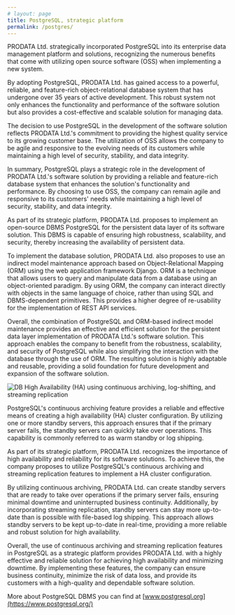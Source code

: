 ```yaml
---
# layout: page
title: PostgreSQL, strategic platform
permalink: /postgres/
---
```


PRODATA Ltd. strategically incorporated PostgreSQL into its enterprise data management platform and solutions, recognizing the numerous benefits that come with utilizing open source software (OSS) when implementing a new system.

By adopting PostgreSQL, PRODATA Ltd. has gained access to a powerful, reliable, and feature-rich object-relational database system that has undergone over 35 years of active development. This robust system not only enhances the functionality and performance of the software solution but also provides a cost-effective and scalable solution for managing data.

The decision to use PostgreSQL in the development of the software solution reflects PRODATA Ltd.'s commitment to providing the highest quality service to its growing customer base. The utilization of OSS allows the company to be agile and responsive to the evolving needs of its customers while maintaining a high level of security, stability, and data integrity.

In summary, PostgreSQL plays a strategic role in the development of PRODATA Ltd.'s software solution by providing a reliable and feature-rich database system that enhances the solution's functionality and performance. By choosing to use OSS, the company can remain agile and responsive to its customers' needs while maintaining a high level of security, stability, and data integrity.

As part of its strategic platform, PRODATA Ltd. proposes to implement an open-source DBMS PostgreSQL for the persistent data layer of its software solution. This DBMS is capable of ensuring high robustness, scalability, and security, thereby increasing the availability of persistent data.

To implement the database solution, PRODATA Ltd. also proposes to use an indirect model maintenance approach based on Object-Relational Mapping (ORM) using the web application framework Django. ORM is a technique that allows users to query and manipulate data from a database using an object-oriented paradigm. By using ORM, the company can interact directly with objects in the same language of choice, rather than using SQL and DBMS-dependent primitives. This provides a higher degree of re-usability for the implementation of REST API services.

Overall, the combination of PostgreSQL and ORM-based indirect model maintenance provides an effective and efficient solution for the persistent data layer implementation of PRODATA Ltd.'s software solution. This approach enables the company to benefit from the robustness, scalability, and security of PostgreSQL while also simplifying the interaction with the database through the use of ORM. The resulting solution is highly adaptable and reusable, providing a solid foundation for future development and expansion of the software solution.

![DB High Availability (HA) using continuous archiving, log-shifting, and streaming replication](/assets/images/postgres/db_reliability.png "DB High Availability (HA) using continuous archiving, log-shifting, and streaming replication")

PostgreSQL's continuous archiving feature provides a reliable and effective means of creating a high availability (HA) cluster configuration. By utilizing one or more standby servers, this approach ensures that if the primary server fails, the standby servers can quickly take over operations. This capability is commonly referred to as warm standby or log shipping.

As part of its strategic platform, PRODATA Ltd. recognizes the importance of high availability and reliability for its software solutions. To achieve this, the company proposes to utilize PostgreSQL's continuous archiving and streaming replication features to implement a HA cluster configuration.

By utilizing continuous archiving, PRODATA Ltd. can create standby servers that are ready to take over operations if the primary server fails, ensuring minimal downtime and uninterrupted business continuity. Additionally, by incorporating streaming replication, standby servers can stay more up-to-date than is possible with file-based log shipping. This approach allows standby servers to be kept up-to-date in real-time, providing a more reliable and robust solution for high availability.

Overall, the use of continuous archiving and streaming replication features in PostgreSQL as a strategic platform provides PRODATA Ltd. with a highly effective and reliable solution for achieving high availability and minimizing downtime. By implementing these features, the company can ensure business continuity, minimize the risk of data loss, and provide its customers with a high-quality and dependable software solution.

More about PostgreSQL DBMS you can find at [www.postgresql.org](https://www.postgresql.org/)

